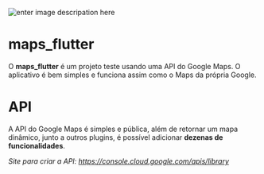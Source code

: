 ﻿ ![enter image descripation here](https://maximatech.com.br/wp-content/uploads/2019/04/logo-maximatech-e1554815418600.png)
# maps_flutter

O **maps_flutter** é um projeto teste usando uma API do Google Maps. O aplicativo é bem simples e funciona assim como o Maps da própria Google. 

# API

A API do Google Maps é simples e pública, além de retornar um mapa dinâmico, junto a outros plugins, é possível adicionar **dezenas de funcionalidades**. 


*Site para criar a API: https://console.cloud.google.com/apis/library*

